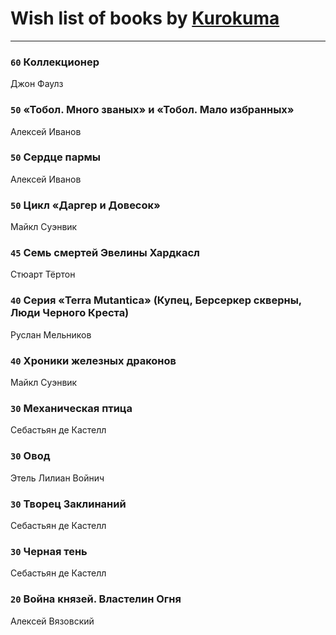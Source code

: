 # Wish list of books by [Kurokuma](https://plus.google.com/114867625557587940583)
---

### `60` Коллекционер
Джон Фаулз

### `50` «Тобол. Много званых» и «Тобол. Мало избранных»
Алексей Иванов

### `50` Сердце пармы
Алексей Иванов

### `50` Цикл «Даргер и Довесок»
Майкл Суэнвик

### `45` Семь смертей Эвелины Хардкасл
Стюарт Тёртон

### `40` Серия «Terra Mutantica» (Купец, Берсеркер скверны, Люди Черного Креста)
Руслан Мельников

### `40` Хроники железных драконов
Майкл Суэнвик

### `30` Механическая птица
Себастьян де Кастелл

### `30` Овод
Этель Лилиан Войнич

### `30` Творец Заклинаний
Себастьян де Кастелл

### `30` Черная тень
Себастьян де Кастелл

### `20` Война князей. Властелин Огня
Алексей Вязовский

